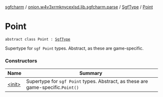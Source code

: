 [sgfcharm](../../../index.md) / [onion.w4v3xrmknycexlsd.lib.sgfcharm.parse](../../index.md) / [SgfType](../index.md) / [Point](./index.md)

# Point

`abstract class Point : `[`SgfType`](../index.md)

Supertype for `sgf Point` types. Abstract, as these are game-specific.

### Constructors

| Name | Summary |
|---|---|
| [&lt;init&gt;](-init-.md) | Supertype for `sgf Point` types. Abstract, as these are game-specific.`Point()` |
